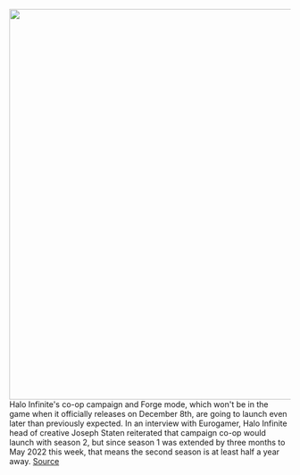 <img src='https://cdn.vox-cdn.com/thumbor/54Tlz2HkOlGvHntzz3LH6lbvBRA=/0x0:1120x630/1200x800/filters:focal(471x226:649x404)/cdn.vox-cdn.com/uploads/chorus_image/image/70166382/haloinfinitegameplay_sm_acb7e503fbf64354996593a4d969d56e.0.jpeg' width='700px' /><br/>
Halo Infinite's co-op campaign and Forge mode, which won't be in the game when it officially releases on December 8th, are going to launch even later than previously expected. In an interview with Eurogamer, Halo Infinite head of creative Joseph Staten reiterated that campaign co-op would launch with season 2, but since season 1 was extended by three months to May 2022 this week, that means the second season is at least half a year away.
<a href='https://www.theverge.com/2021/11/19/22791487/halo-infinite-campaign-co-op-season-2-may-2022-forge'> Source <a/>